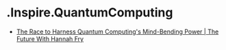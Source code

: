 # .Inspire.QuantumComputing
- [The Race to Harness Quantum Computing's Mind-Bending Power | The Future With Hannah Fry](https://youtu.be/1_gJp2uAjO0)
